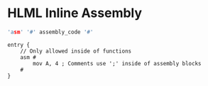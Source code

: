 # HLML Inline Assembly

```c
'asm' '#' assembly_code '#'
```

```
entry {
    // Only allowed inside of functions
    asm #
        mov A, 4 ; Comments use ';' inside of assembly blocks
    #
}
```